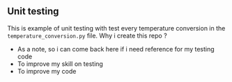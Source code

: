 ## Unit testing

This is example of unit testing with test every temperature conversion in the `temperature_conversion.py` file.
Why i create this repo ?
* As a note, so i can come back here if i need reference for my testing code
* To improve my skill on testing
* To improve my code
